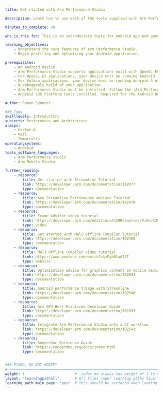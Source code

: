 ```yaml
---
title: Get started with Arm Performance Studio

description: Learn how to use each of the tools supplied with Arm Performance Studio (formerly known as Arm Mobile Studio).

minutes_to_complete: 60

who_is_this_for: This is an introductory topic for Android app and game developers who are new to Arm Performance Studio.

learning_objectives:
    - Understand the core features of Arm Performance Studio. 
    - Begin profiling and optimizing your Android application.

prerequisites:
    - An Android device.
    - Arm Performance Studio supports applications built with OpenGL ES versions 2.0 to 3.2, or Vulkan versions 1.0 to 1.2.
    - For OpenGL ES applications, your device must be running Android 10 or later.
    - For Vulkan applications, your device must be running Android 9 or later.
    - A debuggable build of your application. 
    - Arm Performance Studio must be installed. Follow the [Arm Performance Studio install guide](/install-guides/ams).
    - Android SDK Platform tools installed. Required for the Android Debug bridge (adb).

author: Ronan Synnott

### Tags
skilllevels: Introductory
subjects: Performance and Architecture
armips:
    - Cortex-A
    - Mali
    - Immortalis
operatingsystems:
    - Android
tools_software_languages:
    - Arm Performance Studio
    - Arm Mobile Studio
    
further_reading:
    - resource:
        title: Get started with Streamline Tutorial
        link: https://developer.arm.com/documentation/102477
        type: documentation
    - resource:
        title: Arm Streamline Performance Advisor Tutorial
        link: https://developer.arm.com/documentation/102478
        type: documentation
    - resource:
        title: Frame Advisor video tutorial
        link: https://developer.arm.com/Additional%20Resources/Video%20Tutorials/Capture%20and%20analyze%20a%20problem%20frame%20with%20Frame%20Advisor
        type: video
    - resource:
        title: Get started with Mali Offline Compiler Tutorial
        link: https://developer.arm.com/documentation/102468
        type: documentation
    - resource:
        title: Mali Offline Compiler video tutorial
        link: https://www.youtube.com/watch?v=zEybNlwd7SI
        type: website
    - resource:
        title: Optimization advice for graphics content on mobile devices
        link: https://developer.arm.com/documentation/102643
        type: documentation
    - resource:
        title: Android performance triage with Streamline
        link: https://developer.arm.com/documentation/102540
        type: documentation
    - resource:
        title: Arm GPU Best Practices Developer Guide
        link: https://developer.arm.com/documentation/101897
        type: documentation
    - resource:
        title: Integrate Arm Performance Studio into a CI workflow
        link: https://developer.arm.com/documentation/102543
        type: documentation
    - resource:
        title: RenderDoc Reference Guide
        link: https://renderdoc.org/docs/index.html
        type: documentation


### FIXED, DO NOT MODIFY
# ================================================================================
weight: 1                       # _index.md always has weight of 1 to order correctly
layout: "learningpathall"       # All files under learning paths have this same wrapper
learning_path_main_page: "yes"  # This should be surfaced when looking for related content. Only set for _index.md of learning path content.
---
```

